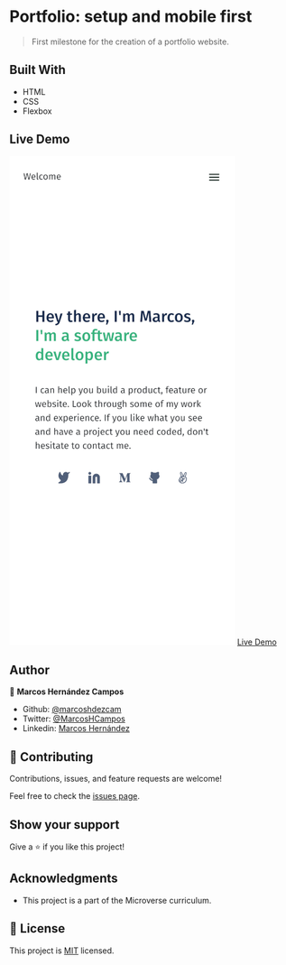# Portfolio: setup and mobile first

> First milestone for the creation of a portfolio website.

## Built With

- HTML
- CSS
- Flexbox

## Live Demo

![Screenshot](screenshot.png)
[Live Demo](https://livedemo.com)

## Author

👤 **Marcos Hernández Campos**

- Github: [@marcoshdezcam](https://github.com/marcoshdezcam)
- Twitter: [@MarcosHCampos](https://twitter.com/MarcosHCampos)
- Linkedin: [Marcos Hernández](https://linkedin.com/marcos-hernández-56058119a/)

## 🤝 Contributing

Contributions, issues, and feature requests are welcome!

Feel free to check the [issues page](../../issues/).

## Show your support

Give a ⭐️ if you like this project!

## Acknowledgments

- This project is a part of the Microverse curriculum.

## 📝 License

This project is [MIT](./LICENSE) licensed.
